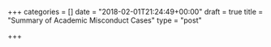 +++
categories = []
date = "2018-02-01T21:24:49+00:00"
draft = true
title = "Summary of Academic Misconduct Cases"
type = "post"

+++

